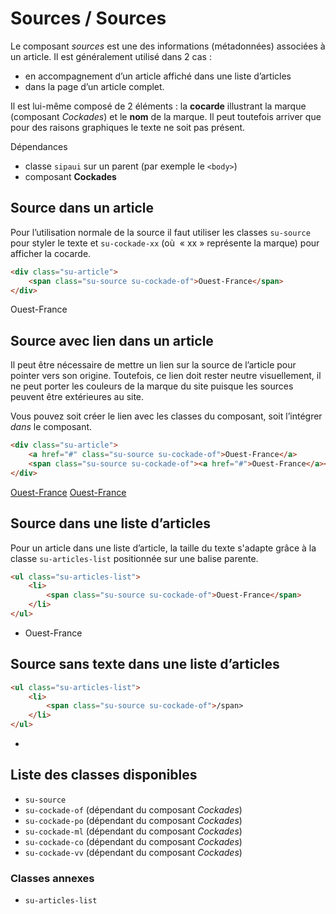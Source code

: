 # Sources / Sources

Le composant *sources* est une des informations (métadonnées) associées à un article. Il est généralement utilisé dans 2 cas&nbsp;:
- en accompagnement d’un article affiché dans une liste d’articles
- dans la page d’un article complet.

Il est lui-même composé de 2 éléments&nbsp;: la **cocarde** illustrant la marque (composant *Cockades*) et le **nom** de la marque. Il peut toutefois arriver que pour des raisons graphiques le texte ne soit pas présent.


<div class="dependances"
																							
## Dépendances
- classe `sipaui` sur un parent (par exemple le `<body>`)
- composant **Cockades**

</div>


## Source dans un article

Pour l’utilisation normale de la source il faut utiliser les classes `su-source` pour styler le texte et `su-cockade-xx` (où  «&nbsp;xx&nbsp;» représente la marque) pour afficher la cocarde.
```html
<div class="su-article">
	<span class="su-source su-cockade-of">Ouest-France</span>
</div>
```
<div class="sipaui">
	<div class="su-article">
		<span class="su-source su-cockade-of">Ouest-France</span>
	</div>
</div>

## Source avec lien dans un article

Il peut être nécessaire de mettre un lien sur la source de l’article pour pointer vers son origine. Toutefois, ce lien doit rester neutre visuellement, il ne peut porter les couleurs de la marque du site  puisque les sources peuvent être extérieures au site.

Vous pouvez soit créer le lien avec les classes du composant, soit l’intégrer *dans* le composant.

```html
<div class="su-article">
	<a href="#" class="su-source su-cockade-of">Ouest-France</a>
	<span class="su-source su-cockade-of"><a href="#">Ouest-France</a></span>
</div>
```
<div class="sipaui">
	<div class="su-article">
		<a href="#" class="su-source su-cockade-of">Ouest-France</a>
		<span class="su-source su-cockade-of"><a href="#">Ouest-France</a></span>
	</div>
</div>


## Source dans une liste d’articles

Pour un article dans une liste d’article, la taille du texte s'adapte grâce à la classe `su-articles-list` positionnée sur une balise parente.

```html
<ul class="su-articles-list">
	<li>
		<span class="su-source su-cockade-of">Ouest-France</span>
	</li>
</ul>
```
<div class="sipaui">
	<ul class="surcharge-storybook su-articles-list">
		<li>
			<span class="su-source su-cockade-of">Ouest-France</span>
		</li>
	</ul>
</div>

## Source sans texte dans une liste d’articles


```html
<ul class="su-articles-list">
	<li>
		<span class="su-source su-cockade-of">/span>
	</li>
</ul>
```
<div class="sipaui">
	<ul class="surcharge-storybook su-articles-list">
		<li>
			<span class="su-source su-cockade-of"></span>
		</li>
	</ul>
</div>


<div id="liste-classes" class="control-titres">

## Liste des classes disponibles
- `su-source`
- `su-cockade-of` (dépendant du composant *Cockades*)
- `su-cockade-po` (dépendant du composant *Cockades*)
- `su-cockade-ml` (dépendant du composant *Cockades*)
- `su-cockade-co` (dépendant du composant *Cockades*)
- `su-cockade-vv` (dépendant du composant *Cockades*)


### Classes annexes
- `su-articles-list`


</div>
